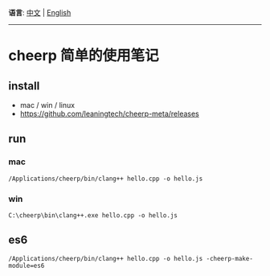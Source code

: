 **语言**: [中文](#) | [English](README.en.md)

---

# cheerp 简单的使用笔记

## install

- mac / win / linux
- https://github.com/leaningtech/cheerp-meta/releases

## run

### mac

```shell
/Applications/cheerp/bin/clang++ hello.cpp -o hello.js
```

### win

```shell
C:\cheerp\bin\clang++.exe hello.cpp -o hello.js
```

## es6

```shell
/Applications/cheerp/bin/clang++ hello.cpp -o hello.js -cheerp-make-module=es6
```
